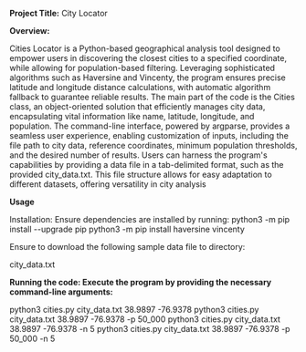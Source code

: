 **Project Title:** City Locator

**Overview:** 

Cities Locator is a Python-based geographical analysis tool designed to empower users in discovering the closest cities to a specified coordinate, while allowing for population-based filtering. Leveraging sophisticated algorithms such as Haversine and Vincenty, the program ensures precise latitude and longitude distance calculations, with automatic algorithm fallback to guarantee reliable results. The main part of the code is the Cities class, an object-oriented solution that efficiently manages city data, encapsulating vital information like name, latitude, longitude, and population. The command-line interface, powered by argparse, provides a seamless user experience, enabling customization of inputs, including the file path to city data, reference coordinates, minimum population thresholds, and the desired number of results. Users can harness the program's capabilities by providing a data file in a tab-delimited format, such as the provided city_data.txt. This file structure allows for easy adaptation to different datasets, offering versatility in city analysis


**Usage**

Installation: Ensure dependencies are installed by running:
python3 -m pip install --upgrade pip
python3 -m pip install haversine vincenty

Ensure to download the following sample data file to directory:

city_data.txt



**Running the code: Execute the program by providing the necessary command-line arguments:**

python3 cities.py city_data.txt 38.9897 -76.9378
python3 cities.py city_data.txt 38.9897 -76.9378 -p 50_000
python3 cities.py city_data.txt 38.9897 -76.9378 -n 5
python3 cities.py city_data.txt 38.9897 -76.9378 -p 50_000 -n 5
